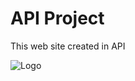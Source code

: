 
# API Project

This web site created in API


![Logo](https://www.themealdb.com/images/logo-small.png)
